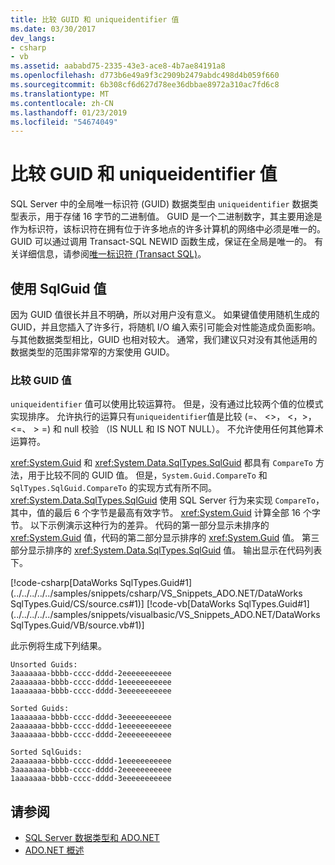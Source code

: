 ```yaml
---
title: 比较 GUID 和 uniqueidentifier 值
ms.date: 03/30/2017
dev_langs:
- csharp
- vb
ms.assetid: aababd75-2335-43e3-ace8-4b7ae84191a8
ms.openlocfilehash: d773b6e49a9f3c2909b2479abdc498d4b059f660
ms.sourcegitcommit: 6b308cf6d627d78ee36dbbae8972a310ac7fd6c8
ms.translationtype: MT
ms.contentlocale: zh-CN
ms.lasthandoff: 01/23/2019
ms.locfileid: "54674049"
---
```

# <a name="comparing-guid-and-uniqueidentifier-values"></a>比较 GUID 和 uniqueidentifier 值
SQL Server 中的全局唯一标识符 (GUID) 数据类型由 `uniqueidentifier` 数据类型表示，用于存储 16 字节的二进制值。 GUID 是一个二进制数字，其主要用途是作为标识符，该标识符在拥有位于许多地点的许多计算机的网络中必须是唯一的。 GUID 可以通过调用 Transact-SQL NEWID 函数生成，保证在全局是唯一的。 有关详细信息，请参阅[唯一标识符 (Transact SQL)](/sql/t-sql/data-types/uniqueidentifier-transact-sql)。  
  
## <a name="working-with-sqlguid-values"></a>使用 SqlGuid 值  
 因为 GUID 值很长并且不明确，所以对用户没有意义。 如果键值使用随机生成的 GUID，并且您插入了许多行，将随机 I/O 编入索引可能会对性能造成负面影响。 与其他数据类型相比，GUID 也相对较大。 通常，我们建议只对没有其他适用的数据类型的范围非常窄的方案使用 GUID。  
  
### <a name="comparing-guid-values"></a>比较 GUID 值  
 `uniqueidentifier` 值可以使用比较运算符。 但是，没有通过比较两个值的位模式实现排序。 允许执行的运算只有`uniqueidentifier`值是比较 (=、 <>， \<，>， \<=、 > =) 和 null 校验 （IS NULL 和 IS NOT NULL）。 不允许使用任何其他算术运算符。  
  
 <xref:System.Guid> 和 <xref:System.Data.SqlTypes.SqlGuid> 都具有 `CompareTo` 方法，用于比较不同的 GUID 值。 但是，`System.Guid.CompareTo` 和 `SqlTypes.SqlGuid.CompareTo` 的实现方式有所不同。 <xref:System.Data.SqlTypes.SqlGuid> 使用 SQL Server 行为来实现 `CompareTo`，其中，值的最后 6 个字节是最高有效字节。 <xref:System.Guid> 计算全部 16 个字节。 以下示例演示这种行为的差异。 代码的第一部分显示未排序的 <xref:System.Guid> 值，代码的第二部分显示排序的 <xref:System.Guid> 值。 第三部分显示排序的 <xref:System.Data.SqlTypes.SqlGuid> 值。 输出显示在代码列表下。  
  
 [!code-csharp[DataWorks SqlTypes.Guid#1](../../../../../samples/snippets/csharp/VS_Snippets_ADO.NET/DataWorks SqlTypes.Guid/CS/source.cs#1)]
 [!code-vb[DataWorks SqlTypes.Guid#1](../../../../../samples/snippets/visualbasic/VS_Snippets_ADO.NET/DataWorks SqlTypes.Guid/VB/source.vb#1)]  
  
 此示例将生成下列结果。  
  
```  
Unsorted Guids:  
3aaaaaaa-bbbb-cccc-dddd-2eeeeeeeeeee  
2aaaaaaa-bbbb-cccc-dddd-1eeeeeeeeeee  
1aaaaaaa-bbbb-cccc-dddd-3eeeeeeeeeee  
  
Sorted Guids:  
1aaaaaaa-bbbb-cccc-dddd-3eeeeeeeeeee  
2aaaaaaa-bbbb-cccc-dddd-1eeeeeeeeeee  
3aaaaaaa-bbbb-cccc-dddd-2eeeeeeeeeee  
  
Sorted SqlGuids:  
2aaaaaaa-bbbb-cccc-dddd-1eeeeeeeeeee  
3aaaaaaa-bbbb-cccc-dddd-2eeeeeeeeeee  
1aaaaaaa-bbbb-cccc-dddd-3eeeeeeeeeee  
```  
  
## <a name="see-also"></a>请参阅

- [SQL Server 数据类型和 ADO.NET](sql-server-data-types.md)
- [ADO.NET 概述](../ado-net-overview.md)
